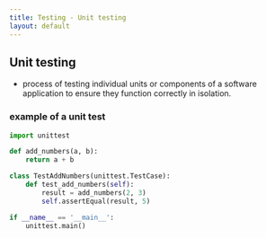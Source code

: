 ```yaml
---
title: Testing - Unit testing
layout: default
---
```


## Unit testing

- process of testing individual units or components of a software application to ensure they function correctly in isolation. 

### example of a unit test

```python
import unittest

def add_numbers(a, b):
    return a + b

class TestAddNumbers(unittest.TestCase):
    def test_add_numbers(self):
        result = add_numbers(2, 3)
        self.assertEqual(result, 5)

if __name__ == '__main__':
    unittest.main()
```
